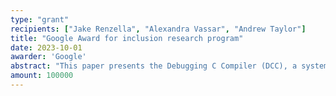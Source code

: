 ```yaml
---
type: "grant"
recipients: ["Jake Renzella", "Alexandra Vassar", "Andrew Taylor"]
title: "Google Award for inclusion research program"
date: 2023-10-01
awarder: 'Google'
abstract: "This paper presents the Debugging C Compiler (DCC), a system that composes a suite of compilers with static and dynamic analysis tools to support introductory C programming students. Using C in our introductory computing courses exposes students to low-level mechanics of the operating system..."
amount: 100000
---
```

